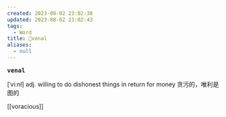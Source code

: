 ```yaml
---
created: 2023-08-02 23:02:38
updated: 2023-08-02 23:02:43
tags:
  - Word
title: 📖venal
aliases:
  - null
---
```


<pre><strong>venal</strong></pre>
[ˈvi:nl]
adj. willing to do dishonest things in return for money 贪污的，唯利是图的

[[voracious]]